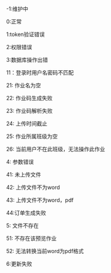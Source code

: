 -1:维护中

0:正常

1:token验证错误

2:权限错误

3:数据库操作出错

11：登录时用户名密码不匹配

21: 作业名为空

22: 作业码生成失败

23: 作业码解析失败

24: 上传时间截止

25: 作业所属班级为空

26: 当前用户不在此班级，无法操作此作业

4: 参数错误

41: 未上传文件

42: 上传文件不为word

43: 上传文件不为word，pdf

44:订单生成失败

5: 文件不存在

51: 不存在该预览作业

52: 无法转换当前word为pdf格式

6:更新失败